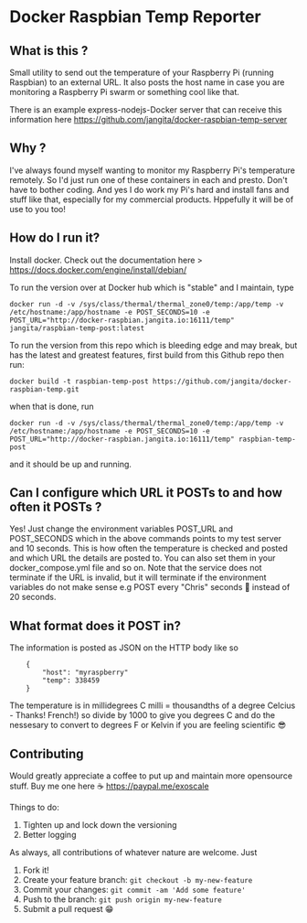 # Docker Raspbian Temp Reporter

## What is this ?

Small utility to send out the temperature of your Raspberry Pi (running Raspbian) to an external URL. It also posts the host name in case you are monitoring a Raspberry Pi swarm or something cool like that.

There is an example express-nodejs-Docker server that can receive this information here https://github.com/jangita/docker-raspbian-temp-server

## Why ?

I've always found myself wanting to monitor my Raspberry Pi's temperature remotely. So I'd just run one of these containers in each and presto. Don't have to bother coding. And yes I do work my Pi's hard and install fans and stuff like that, especially for my commercial products. Hppefully it will be of use to you too!

## How do I run it?

Install docker. Check out the documentation here > https://docs.docker.com/engine/install/debian/

To run the version over at Docker hub which is "stable" and I maintain, type

```
docker run -d -v /sys/class/thermal/thermal_zone0/temp:/app/temp -v /etc/hostname:/app/hostname -e POST_SECONDS=10 -e POST_URL="http://docker-raspbian.jangita.io:16111/temp" jangita/raspbian-temp-post:latest
```

To run the version from this repo which is bleeding edge and may break, but has the latest and greatest features, first build from this Github repo then run: 
```
docker build -t raspbian-temp-post https://github.com/jangita/docker-raspbian-temp.git
```
when that is done, run 
```
docker run -d -v /sys/class/thermal/thermal_zone0/temp:/app/temp -v /etc/hostname:/app/hostname -e POST_SECONDS=10 -e POST_URL="http://docker-raspbian.jangita.io:16111/temp" raspbian-temp-post
```
and it should be up and running.

## Can I configure which URL it POSTs to and how often it POSTs ?

Yes! Just change the environment variables POST_URL and POST_SECONDS which in the above commands points to my test server and 10 seconds. This is how often the temperature is checked and posted and which URL the details are posted to. You can also set them in your docker_compose.yml file and so on. Note that the service does not terminate if the URL is invalid, but it will terminate if the environment variables do not make sense e.g POST every "Chris" seconds 🤣 instead of 20 seconds.

## What format does it POST in?

The information is posted as JSON on the HTTP body like so
```
    {
        "host": "myraspberry"
        "temp": 338459
    }
```

The temperature is in millidegrees C  milli = thousandths of a degree Celcius - Thanks! French!) so divide by 1000 to give you degrees C and do the nessesary to convert to degrees F or Kelvin if you are feeling scientific 😎

## Contributing

Would greatly appreciate a coffee to put up and maintain more opensource stuff. Buy me one here ☕ https://paypal.me/exoscale

Things to do:
1. Tighten up and lock down the versioning
2. Better logging

As always, all contributions of whatever nature are welcome. Just

1. Fork it!
2. Create your feature branch: `git checkout -b my-new-feature`
3. Commit your changes: `git commit -am 'Add some feature'`
4. Push to the branch: `git push origin my-new-feature`
5. Submit a pull request 😁
